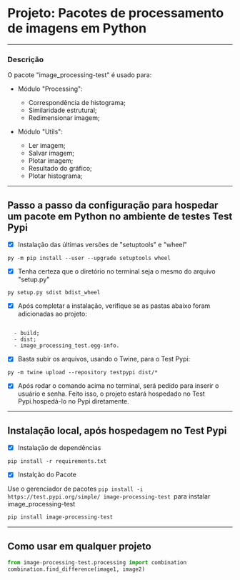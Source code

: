 # Projeto: Pacotes de processamento de imagens em Python

-----------------------------------------
### Descrição
O pacote "image_processing-test" é usado para:

- Módulo "Processing":
  - Correspondência de histograma;
  - Similaridade estrutural;
  - Redimensionar imagem;

- Módulo "Utils":
  - Ler imagem;
  - Salvar imagem;
  - Plotar imagem;
  - Resultado do gráfico;
  - Plotar histograma;
---------------------------------------------
## Passo a passo da configuração para hospedar um pacote em Python no ambiente de testes Test Pypi

- [x] Instalação das últimas versões de "setuptools" e "wheel"

```
py -m pip install --user --upgrade setuptools wheel
```
- [x] Tenha certeza que o diretório no terminal seja o mesmo do arquivo "setup.py"

```
py setup.py sdist bdist_wheel
```

  - [x] Após completar a instalação, verifique se as pastas abaixo foram adicionadas ao projeto:
```

  - build;
  - dist;
  - image_processing_test.egg-info.
  ```

- [x] Basta subir os arquivos, usando o Twine, para o Test Pypi:


```
py -m twine upload --repository testpypi dist/*
```

- [x] Após rodar o comando acima no terminal, será pedido para inserir o usuário e senha. Feito isso, o projeto estará hospedado no Test Pypi.hospedá-lo no Pypi diretamente.
----------------------------------------------------
## Instalação local, após hospedagem no Test Pypi

- [x] Instalação de dependências
```
pip install -r requirements.txt
```

- [x] Instalção do Pacote

Use o gerenciador de pacotes ```pip install -i https://test.pypi.org/simple/ image-processing-test ```para instalar image_processing-test

```bash
pip install image-processing-test
```
-------------------------------------------------
## Como usar em qualquer projeto

```python
from image-processing-test.processing import combination
combination.find_difference(image1, image2)
